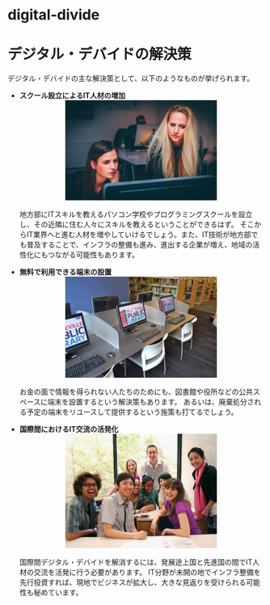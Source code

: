 # digital-divide
<html>

<head>
    <title>デジタル・デバイドの解決策</title>
</head>

<body>
    <h1>デジタル・デバイドの解決策</h1>
    デジタル・デバイドの主な解決策として、以下のようなものが挙げられます。
    <ul>
        <strong>
            <li>スクール設立によるIT人材の増加</li>
        </strong>
        <div align="center"><img src="school.png" alt="school" width="300pt"></div>
        <p>地方部にITスキルを教えるパソコン学校やプログラミングスクールを設立し、その近隣に住む人々にスキルを教えるということができるはず。
            そこからIT業界へと進む人材を増やしていけるでしょう。また、IT技術が地方部でも普及することで、インフラの整備も進み、進出する企業が増え、地域の活性化にもつながる可能性もあります。 </p>
        <!-- <strong>
            <li>多様化するスマート機器の普及</li>
        </strong>
        <div align="center"><img src="smart.jpeg" alt="smart" width="300pt"></div>
        <p>スマートスピーカーやスマートウェアラブルデバイスなど、多様化するスマート機器の普及によりデジタルデバイドを解消できます。
            たとえば、双方向での音声認識技術が搭載されているスマートスピーカーを使えば、携帯電話を使えないお年寄りや小さな子供も簡単に扱うことができるでしょう。</p>
        <strong>
            <li>インターネット上でのコミュニケーションの普及</li>
        </strong>
        <div align="center"><img src="communication.jpg" alt="communication APP" width="300pt"></div>
        <p>家族がスマートフォンやタブレットを使って親や祖父母と連絡を取ることで、高齢者世代にも自然とスマートフォンが普及していくことでしょう。
            会話をするだけならば、出歩く必要がない「Skype」などのアプリを使うことで、障害がある方でも家にいながらコミュニケーションが取れるでしょう。ITによって生活がとても楽になります。</p> -->
        <strong>
            <li>無料で利用できる端末の設置</li>
        </strong>
        <div align="center"><img src="computer-table.jpg" alt="computer-table" width="300pt"></div>
        <p>お金の面で情報を得られない人たちのためにも、図書館や役所などの公共スペースに端末を設置するという解決策もあります。
            あるいは、廃棄処分される予定の端末をリユースして提供するという施策も打てるでしょう。</p>
        <strong>
            <li>国際間におけるIT交流の活発化</li>
        </strong>
        <div align="center"><img src="communication.jpg" alt="commmunication" width="300pt"></div>
        <p>国際間デジタル・デバイドを解消するには、発展途上国と先進国の間でIT人材の交流を活発に行う必要があります。
            IT分野が未開の地でインフラ整備を先行投資すれば、現地でビジネスが拡大し、大きな見返りを受けられる可能性も秘めています。</p>
    </ul>

</body>

</html>
